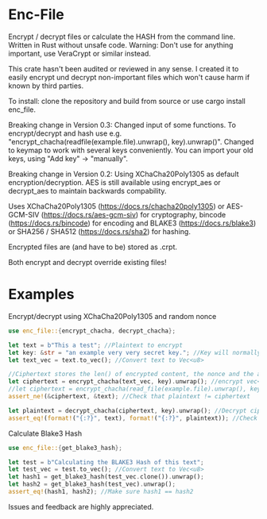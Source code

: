 # Enc-File
Encrypt / decrypt files or calculate the HASH from the command line. Written in Rust without unsafe code. Warning: Don't use for anything important, use VeraCrypt or similar instead.

This crate hasn't been audited or reviewed in any sense. I created it to easily encrypt und decrypt non-important files which won't cause harm if known by third parties.

To install: clone the repository and build from source or use cargo install enc_file.

Breaking change in Version 0.3: Changed input of some functions. To encrypt/decrypt and hash use e.g. "encrypt_chacha(readfile(example.file).unwrap(), key).unwrap()". Changed to keymap to work with several keys conveniently. You can import your old keys, using "Add key" -> "manually".

Breaking change in Version 0.2: Using XChaCha20Poly1305 as default encryption/decryption. AES is still available using encrypt_aes or decrypt_aes to maintain backwards compability.

Uses XChaCha20Poly1305 (https://docs.rs/chacha20poly1305) or AES-GCM-SIV (https://docs.rs/aes-gcm-siv) for cryptography, bincode (https://docs.rs/bincode) for encoding and BLAKE3 (https://docs.rs/blake3) or SHA256 / SHA512 (https://docs.rs/sha2) for hashing.

Encrypted files are (and have to be) stored as .crpt.

Both encrypt and decrypt override existing files!

# Examples
Encrypt/decrypt using XChaCha20Poly1305 and random nonce
```rust
use enc_file::{encrypt_chacha, decrypt_chacha};

let text = b"This a test"; //Plaintext to encrypt
let key: &str = "an example very very secret key."; //Key will normally be chosen from keymap and provided to the encrypt_chacha() function
let text_vec = text.to_vec(); //Convert text to Vec<u8>

//Ciphertext stores the len() of encrypted content, the nonce and the actual ciphertext using bincode
let ciphertext = encrypt_chacha(text_vec, key).unwrap(); //encrypt vec<u8>, returns result(Vec<u8>)
//let ciphertext = encrypt_chacha(read_file(example.file).unwrap(), key).unwrap(); //read a file as Vec<u8> and then encrypt 
assert_ne!(&ciphertext, &text); //Check that plaintext != ciphertext

let plaintext = decrypt_chacha(ciphertext, key).unwrap(); //Decrypt ciphertext to plaintext
assert_eq!(format!("{:?}", text), format!("{:?}", plaintext)); //Check that text == plaintext
```


Calculate Blake3 Hash
```rust
use enc_file::{get_blake3_hash};

let test = b"Calculating the BLAKE3 Hash of this text";
let test_vec = test.to_vec(); //Convert text to Vec<u8>
let hash1 = get_blake3_hash(test_vec.clone()).unwrap();
let hash2 = get_blake3_hash(test_vec).unwrap();
assert_eq!(hash1, hash2); //Make sure hash1 == hash2
```

Issues and feedback are highly appreciated. 
